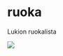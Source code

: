 # ruoka
Lukion ruokalista

![](https://raw.githubusercontent.com/sjaks/ruoka/master/screenshot.png)
